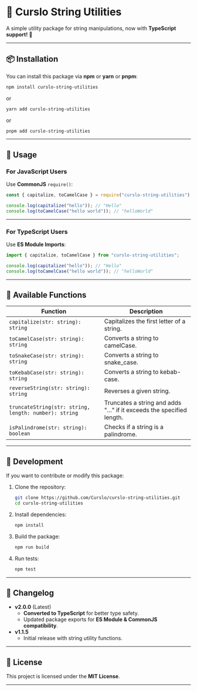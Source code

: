 # 📜 Curslo String Utilities

A simple utility package for string manipulations, now with **TypeScript support!** 🎉

---

## 📦 Installation

You can install this package via **npm** or **yarn** or **pnpm**:

```sh
npm install curslo-string-utilities
```

or  

```sh
yarn add curslo-string-utilities
```

or

```sh
pnpm add curslo-string-utilities
```

---

## 🚀 Usage

### For JavaScript Users

Use **CommonJS** `require()`:

```js
const { capitalize, toCamelCase } = require("curslo-string-utilities");

console.log(capitalize("hello")); // "Hello"
console.log(toCamelCase("hello world")); // "helloWorld"
```

---

### For TypeScript Users

Use **ES Module Imports**:

```ts
import { capitalize, toCamelCase } from "curslo-string-utilities";

console.log(capitalize("hello")); // "Hello"
console.log(toCamelCase("hello world")); // "helloWorld"
```

---

## 🔧 Available Functions

| Function        | Description |
|----------------|-------------|
| `capitalize(str: string): string` | Capitalizes the first letter of a string. |
| `toCamelCase(str: string): string` | Converts a string to camelCase. |
| `toSnakeCase(str: string): string` | Converts a string to snake_case. |
| `toKebabCase(str: string): string` | Converts a string to kebab-case. |
| `reverseString(str: string): string` | Reverses a given string. |
| `truncateString(str: string, length: number): string` | Truncates a string and adds "..." if it exceeds the specified length. |
| `isPalindrome(str: string): boolean` | Checks if a string is a palindrome. |

---

## 🔨 Development

If you want to contribute or modify this package:

1. Clone the repository:
   ```sh
   git clone https://github.com/Curslo/curslo-string-utilities.git
   cd curslo-string-utilities
   ```
2. Install dependencies:
   ```sh
   npm install
   ```
3. Build the package:
   ```sh
   npm run build
   ```
4. Run tests:
   ```sh
   npm test
   ```

---

## 📢 Changelog

- **v2.0.0** (Latest)
  - **Converted to TypeScript** for better type safety.
  - Updated package exports for **ES Module & CommonJS compatibility**.
- **v1.1.5**  
  - Initial release with string utility functions.

---

## 📜 License

This project is licensed under the **MIT License**.

---

